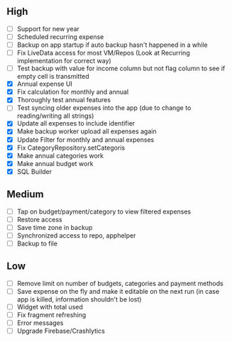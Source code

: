 ## High
- [ ] Support for new year
- [ ] Scheduled recurring expense
- [ ] Backup on app startup if auto backup hasn't happened in a while
- [ ] Fix LiveData access for most VM/Repos (Look at Recurring implementation for correct way)
- [ ] Test backup with value for income column but not flag column to see if empty cell is transmitted
- [x] Annual expense UI
- [x] Fix calculation for monthly and annual
- [x] Thoroughly test annual features
- [ ] Test syncing older expenses into the app (due to change to reading/writing all strings)
- [x] Update all expenses to include identifier
- [x] Make backup worker upload all expenses again
- [x] Update Filter for monthly and annual expenses
- [x] Fix CategoryRepository.setCategoris
- [x] Make annual categories work
- [x] Make annual budget work
- [x] SQL Builder

## Medium
- [ ] Tap on budget/payment/category to view filtered expenses
- [ ] Restore access
- [ ] Save time zone in backup
- [ ] Synchronized access to repo, apphelper
- [ ] Backup to file

## Low
- [ ] Remove limit on number of budgets, categories and payment methods
- [ ] Save expense on the fly and make it editable on the next run (in case app is killed, information shouldn't be lost)
- [ ] Widget with total used
- [ ] Fix fragment refreshing
- [ ] Error messages
- [ ] Upgrade Firebase/Crashlytics
